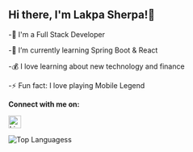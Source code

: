 
## Hi there, I'm Lakpa Sherpa!👋

   -🔭 I'm a Full Stack Developer

   -🌱 I’m currently learning Spring Boot & React

   -💰 I love learning about new technology and finance

   -⚡ Fun fact: I love playing Mobile Legend

**Connect with me on:**

<a href="https://www.linkedin.com/in/lakpa-hyolmo" target="_blank"><img src="https://upload.wikimedia.org/wikipedia/commons/c/ca/LinkedIn_logo_initials.png" alt="LinkedIn Logo" width="25" height="25"/></a>

![Top Languages](https://github-readme-stats.vercel.app/api/top-langs/?username=LakpaSherpa123&hide=css,html&layout=compact)s
<!--
**LakpaSherpa123/LakpaSherpa123** is a ✨ _special_ ✨ repository because its `README.md` (this file) appears on your GitHub profile.

Here are some ideas to get you started:

- 🔭 I’m currently working on ...
- 🌱 I’m currently learning ...
- 👯 I’m looking to collaborate on ...
- 🤔 I’m looking for help with ...
- 💬 Ask me about ...
- 📫 How to reach me: ...
- 😄 Pronouns: ...
- ⚡ Fun fact: ...
-->
